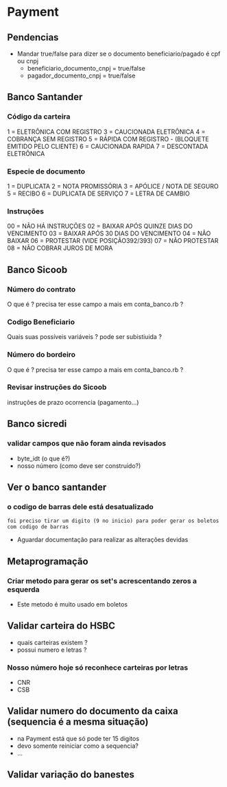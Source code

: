 # Payment

## Pendencias

* Mandar true/false para dizer se o documento beneficiario/pagado é cpf ou cnpj
    * beneficiario_documento_cnpj = true/false
    * pagador_documento_cnpj = true/false

## Banco Santander

### Código da carteira

1 = ELETRÔNICA COM REGISTRO
3 = CAUCIONADA ELETRÔNICA
4 = COBRANÇA SEM REGISTRO
5 = RÁPIDA COM REGISTRO - (BLOQUETE EMITIDO PELO CLIENTE)
6 = CAUCIONADA RAPIDA
7 = DESCONTADA ELETRÔNICA

### Especie de documento

1 = DUPLICATA
2 = NOTA PROMISSÓRIA
3 = APÓLICE / NOTA DE SEGURO
5 = RECIBO
6 = DUPLICATA DE SERVIÇO
7 = LETRA DE CAMBIO

### Instruções

00 = NÃO HÁ INSTRUÇÕES
02 = BAIXAR APÓS QUINZE DIAS DO VENCIMENTO
03 = BAIXAR APÓS 30 DIAS DO VENCIMENTO
04 = NÃO BAIXAR
06 = PROTESTAR (VIDE POSIÇÃO392/393)
07 = NÃO PROTESTAR
08 = NÃO COBRAR JUROS DE MORA

## Banco Sicoob

### Número do contrato

O que é ?
precisa ter esse campo a mais em conta_banco.rb ?

### Codigo Beneficiario

Quais suas possíveis variáveis ?
pode ser subistiuida ?

### Número do bordeiro

O que é ?
precisa ter esse campo a mais em conta_banco.rb ?

### Revisar instruções do Sicoob

instruções de prazo ocorrencia (pagamento...)

## Banco sicredi

### validar campos que não foram ainda revisados

* byte_idt (o que é?)
* nosso número (como deve ser construido?)

## Ver o banco santander

### o codigo de barras dele está desatualizado

```
foi preciso tirar um digito (9 no inicio) para poder gerar os boletos com codigo de barras
```

* Aguardar documentação para realizar as alterações devidas

## Metaprogramação

### Criar metodo para gerar os set's acrescentando zeros a esquerda

* Este metodo é muito usado em boletos

## Validar carteira do HSBC

* quais carteiras existem ?
* possui numero e letras ?

### Nosso número hoje só reconhece carteiras por letras

* CNR
* CSB

## Validar numero do documento da caixa (sequencia é a mesma situação)
  * na Payment está que só pode ter 15 digitos
  * devo somente reiniciar como a sequencia?
  * ...

## Validar variação do banestes

